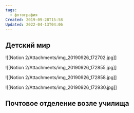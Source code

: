 ```yaml
---
tags:
  - фотография
Created: 2019-09-28T15:58
Updated: 2022-04-13T04:06
---
```

## Детский мир

![[Notion 2/Attachments/img_20190926_172702.jpg]]

![[Notion 2/Attachments/img_20190926_172855.jpg]]

![[Notion 2/Attachments/img_20190926_172858.jpg]]

![[Notion 2/Attachments/img_20190926_172930.jpg]]

## Почтовое отделение возле училища